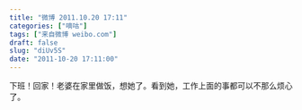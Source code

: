 ```yaml
---
title: "微博 2011.10.20 17:11"
categories: ["嘀咕"]
tags: ["来自微博 weibo.com"]
draft: false
slug: "diUv5S"
date: "2011-10-20 17:11:00"
---
```


<p>下班！回家！老婆在家里做饭，想她了。看到她，工作上面的事都可以不那么烦心了。 ​​​​</p>
